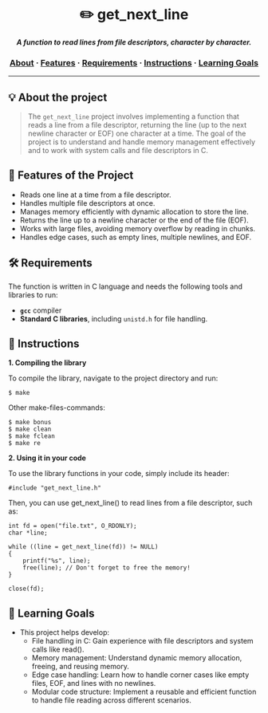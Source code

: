 <h1 align="center">
	✏️ get_next_line
</h1>

<p align="center">
	<b><i>A function to read lines from file descriptors, character by character.</i></b><br>
</p>

<h3 align="center">
		<a href="#about-the-project">About</a>
		<span> · </span>
		<a href="#features-of-the-project">Features</a>
		<span> · </span>
		<a href="#requirements">Requirements</a>
		<span> · </span>
		<a href="#instructions">Instructions</a>
		<span> · </span>
		<a href="#learning-goals">Learning Goals</a>
</h3>

---

## 💡 About the project

> The `get_next_line` project involves implementing a function that reads a line from a file descriptor, returning the line (up to the next newline character or EOF) one character at a time. The goal of the project is to understand and handle memory management effectively and to work with system calls and file descriptors in C.

## 🌟 Features of the Project

- Reads one line at a time from a file descriptor.
- Handles multiple file descriptors at once.
- Manages memory efficiently with dynamic allocation to store the line.
- Returns the line up to a newline character or the end of the file (EOF).
- Works with large files, avoiding memory overflow by reading in chunks.
- Handles edge cases, such as empty lines, multiple newlines, and EOF.

## 🛠️ Requirements

The function is written in C language and needs the following tools and libraries to run:
- **`gcc`** compiler
- **Standard C libraries**, including `unistd.h` for file handling.

## 🔧 Instructions

**1. Compiling the library**

To compile the library, navigate to the project directory and run:

```shell
$ make
```

Other make-files-commands:
```shell
$ make bonus
$ make clean
$ make fclean
$ make re
```
**2. Using it in your code**

To use the library functions in your code, simply include its header:

```
#include "get_next_line.h"
```

Then, you can use get_next_line() to read lines from a file descriptor, such as:

```
int fd = open("file.txt", O_RDONLY);
char *line;

while ((line = get_next_line(fd)) != NULL)
{
    printf("%s", line);
    free(line); // Don't forget to free the memory!
}

close(fd);
```

## 🎯 Learning Goals
- This project helps develop:
	- File handling in C: Gain experience with file descriptors and system calls like read().
	- Memory management: Understand dynamic memory allocation, freeing, and reusing memory.
	- Edge case handling: Learn how to handle corner cases like empty files, EOF, and lines with no newlines.
	- Modular code structure: Implement a reusable and efficient function to handle file reading across different scenarios.
